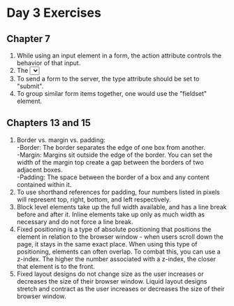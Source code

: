 # Day 3 Exercises

## Chapter 7

1. While using an input element in a form, the action attribute controls the behavior of that input.
2. The <select> element is used to create a dropdown list.
3. To send a form to the server, the type attribute should be set to "submit".
4. To group similar form items together, one would use the "fieldset" element.

## Chapters 13 and 15
1. Border vs. margin vs. padding:  
  -Border: The border separates the edge of one box from another.  
  -Margin: Margins sit outside the edge of the border. You can set the width of the margin top create a gap between the borders of two adjacent boxes.  
  -Padding: The space between the border of a box and any content contained within it.
2. To use shorthand references for padding, four numbers listed in pixels will represent top, right, bottom, and left respectively.
3. Block level elements take up the full width available, and has a line break before and after it. Inline elements take up only as much width as necessary and do not force a line break.
4. Fixed positioning is a type of absolute positioning that positions the element in relation to the browser window - when users scroll down the page, it stays in the same exact place. When using this type of positioning, elements can often overlap. To combat this, you can use a z-index. The higher the number associated with a z-index, the closer that element is to the front.
5. Fixed layout designs do not change size as the user increases or decreases the size of their browser window. Liquid layout designs stretch and contract as the user increases or decreases the size of their browser window.
